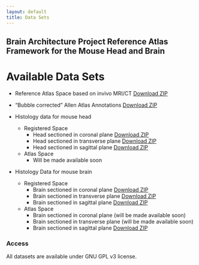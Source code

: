 ```yaml
---
layout: default
title: Data Sets
---
```


## Brain Architecture Project Reference Atlas Framework for the Mouse Head and Brain

# Available Data Sets
- Reference Atlas Space based on invivo MRI/CT [Download ZIP](https://drive.google.com/file/d/1NBouguQ_Vnfjp9NzlHairLvuGNVg0mbg/view?usp=drive_link)
- “Bubble corrected” Allen Atlas Annotations [Download ZIP](https://drive.google.com/drive/folders/1YArTu3-z7f2YZL7zMBzDjSCdYyxOAXfB?usp=drive_link)
- Histology data for mouse head
	- Registered Space
		- Head sectioned in coronal plane [Download ZIP](https://drive.google.com/file/d/1H53NT3cyCbjLjvH8wq3D9TXTm7_0K-wW/view?usp=drive_link)
		- Head sectioned in transverse plane [Download ZIP](https://drive.google.com/file/d/1YDNtV9Kg3PM-IN9Dl0U5tu4jPjT2Nad0/view?usp=drive_link)
		- Head sectioned in sagittal plane [Download ZIP](https://drive.google.com/file/d/1KL20h-xTpeUKEPzPqppcd1_zxA4jl9yQ/view?usp=drive_link)
	- Atlas Space
		- Will be made available soon

- Histology Data for mouse brain
	- Registered Space
		- Brain sectioned in coronal plane [Download ZIP](https://drive.google.com/file/d/1RuGLVzHnP-NBVCL4afSrMYXZjQw6qVuh/view?usp=drive_link)
		- Brain sectioned in transverse plane [Download ZIP](https://drive.google.com/file/d/12m_r_b3zaMX3udBZMgj6CCfIqezwOBhy/view?usp=drive_link)
		- Brain sectioned in sagittal plane [Download ZIP](https://drive.google.com/file/d/1_aQZtkceP9xeGa37wNs2zRtQqUoZlFZp/view?usp=drive_link)
	- Atlas Space
		- Brain sectioned in coronal plane (will be made available soon)
		- Brain sectioned in transverse plane (will be made available soon)
		- Brain sectioned in sagittal plane [Download ZIP](https://drive.google.com/drive/folders/16RpECl6Ty9TFs73cU9msdPM5GUTLqV8A?usp=drive_link)
<!-- ---

# Available Data
Each .zip contains the following data:

## Histology
- Nissl stain (p56+-7, .46 in-plane resolution, 10um between planes)
	- lossless .jp2
	- lossy .jp2
	- downsampled .tif
	- downsampled .png
	- metadata .txt
- Myelin stain (p56+-7, .46 in-plane resolution, 10um between planes)
	- lossless .jp2
	- lossy .jp2
	- downsampled .tif
	- downsampled .png
	- metadata .txt

## Radiology
- Primary Modality (in vivo)
	- T2w in vivo (0.1mm in-plane, 0.5mm thru-plane)
		- Filename (original): t2w.nii.gz (in data/invivo/ folder)
		- Filename (proc): t2w_rpg_n4.nii.gz (in t2w_proc/invivo/ folder)
- Secondary Modalities (in vivo)
	- Diffusion (multishell; 0.1mm in-plane, 0.5mm thru-plane)
		- Filename (original): dwi.nii.gz (in data/invivo/ folder)
		- Filename (proc): dwi_denoised_rpg_eddy.nii.gz (in dwi_proc/invivo/ folder) 
- Derived Modalities (in vivo) [In same space as Diffusion modality above]
	- Diffusion tensor (4D vol, 6 param/voxel: Dxx, Dyy, Dzz, Dxy, Dxz, Dyz)
		- Filename: dki_tensor.nii.gz (in dwi_maps_head/invivo/../../udki/ folder)
	- Principal diffusion direction(4D vol, 3 param/voxel: Dx, Dy, Dz)
		- Filename: dki_pdd.nii.gz (in dwi_maps_head/invivo/../../udki/ folder)
	- Fractional Anisotropy
		- Filename: dki_fa.nii.gz (in dwi_maps_head/invivo/../../udki/ folder)
	- Axial diffusivity 
		- Filename: dki_ad.nii.gz (in dwi_maps_head/invivo/../../udki/ folder)
	- Radial diffusivity 
		- Filename: dki_rd.nii.gz (in dwi_maps_head/invivo/../../udki/ folder)
	- Mean diffusivity 
		- Filename: dki_md.nii.gz (in dwi_maps_head/invivo/../../udki/ folder)
	- Axial kurtosis
		- Filename: dki_ak.nii.gz (in dwi_maps_head/invivo/../../udki/ folder)
	- Radial kurtosis
		- Filename: dki_rk.nii.gz (in dwi_maps_head/invivo/../../udki/ folder)
	- Mean kurtosis
		- Filename: dki_mk.nii.gz (in dwi_maps_head/invivo/../../udki/ folder)
	- Signal 0th order rotational invariants (4D vol, 4 param/voxel: S0 per shell)
		- Filename: smi_S0.nii.gz (in dwi_maps_head/invivo/../../smi/ folder)
	- Signal 2th order rotational invariants (4D vol, 4 param/voxel: S2 per shell)
		- Filename: smi_S2.nii.gz (in dwi_maps_head/invivo/../../smi/ folder)
	- Signal 4th order rotational invariants (4D vol, 4 param/voxel: S4 per shell)
		- Filename: smi_S4.nii.gz (in dwi_maps_head/invivo/../../smi/ folder)
	- Standard Model: Intra-axonal water fraction 
		- Filename: smi_f.nii.gz (in dwi_maps_head/invivo/../../smi/ folder)
	- Standard Model: Intra-axonal diffusivity
		- Filename: smi_D_a.nii.gz (in dwi_maps_head/invivo/../../smi/ folder)
	- Standard Model: Extra-axonal axial diffusivity
		- Filename: smi_D_e_par.nii.gz (in dwi_maps_head/invivo/../../smi/ folder)
	- Standard Model: Extra-axonal radial diffusivity
		- Filename: smi_D_e_perp.nii.gz (in dwi_maps_head/invivo/../../smi/ folder)
	- Standard Model: Free water fraction 
		- Filename: smi_ffw.nii.gz (in dwi_maps_head/invivo/../../smi/ folder)
	- Standard Model: FOD second order rotational invariant
		- Filename: smi_p2.nii.gz (in dwi_maps_head/invivo/../../smi/ folder)
	- Standard Model:  FOD fourth order rotational invariant
		- Filename: smi_p4.nii.gz (in dwi_maps_head/invivo/../../smi/ folder)
- Primary Modality (ex vivo)
	- T2w ex vivo (0.1mm in-plane, 0.5mm thru-plane)
		- Filename (original): t2w.nii.gz (in data/exvivo/ folder)
		- Filename (proc): t2w_rpg_n4.nii.gz (in t2w_proc/exvivo/ folder)
- Secondary Modalities (ex vivo)
	- Diffusion (multishell; 0.1mm in-plane, 0.5mm thru-plane)
		- Filename (original): dwi.nii.gz (in data/exvivo/ folder)
		- Filename (proc): dwi_denoised_rpg_eddy.nii.gz (in dwi_proc/exvivo/ folder) 
- Derived Modalities (ex vivo) [In same space as Diffusion modality above]
	- Diffusion tensor (4D vol, 6 param/voxel: Dxx, Dyy, Dzz, Dxy, Dxz, Dyz)
		- Filename: dki_tensor.nii.gz (in dwi_maps_head/exvivo/../../udki/ folder)
	- Principal diffusion direction(4D vol, 3 param/voxel: Dx, Dy, Dz)
		- Filename: dki_pdd.nii.gz (in dwi_maps_head/exvivo/../../udki/ folder)
	- Fractional Anisotropy
		- Filename: dki_fa.nii.gz (in dwi_maps_head/exvivo/../../udki/ folder)
	-Axial diffusivity 
		- Filename: dki_ad.nii.gz (in dwi_maps_head/exvivo/../../udki/ folder)
	- Radial diffusivity 
		- Filename: dki_rd.nii.gz (in dwi_maps_head/exvivo/../../udki/ folder)
	- Mean diffusivity 
		- Filename: dki_md.nii.gz (in dwi_maps_head/exvivo/../../udki/ folder)
	- Axial kurtosis
		- Filename: dki_ak.nii.gz (in dwi_maps_head/exvivo/../../udki/ folder)
	- Radial kurtosis
		- Filename: dki_rk.nii.gz (in dwi_maps_head/exvivo/../../udki/ folder)
	- Mean kurtosis
		- Filename: dki_mk.nii.gz (in dwi_maps_head/exvivo/../../udki/ folder)
	- Signal 0th order rotational invariants (4D vol, 4 param/voxel: S0 per shell)
		- Filename: smi_S0.nii.gz (in dwi_maps_head/exvivo/../../smi/ folder)
	- Signal 2th order rotational invariants (4D vol, 4 param/voxel: S2 per shell)
		- Filename: smi_S2.nii.gz (in dwi_maps_head/exvivo/../../smi/ folder)
	- Signal 4th order rotational invariants (4D vol, 4 param/voxel: S4 per shell)
		- Filename: smi_S4.nii.gz (in dwi_maps_head/exvivo/../../smi/ folder)
	- Standard Model: Intra-axonal water fraction 
		- Filename: smi_f.nii.gz (in dwi_maps_head/exvivo/../../smi/ folder)
	- Standard Model: Intra-axonal diffusivity
		- Filename: smi_D_a.nii.gz (in dwi_maps_head/exvivo/../../smi/ folder)
	- Standard Model: Extra-axonal axial diffusivity
		- Filename: smi_D_e_par.nii.gz (in dwi_maps_head/exvivo/../../smi/ folder)
	- Standard Model: Extra-axonal radial diffusivity
		- Filename: smi_D_e_perp.nii.gz (in dwi_maps_head/exvivo/../../smi/ folder)
	- Standard Model: Still water fraction (DOT)
		- Filename: smi_ffw.nii.gz (in dwi_maps_head/exvivo/../../smi/ folder)
	- Standard Model: FOD second order rotational invariant
		- Filename: smi_p2.nii.gz (in dwi_maps_head/exvivo/../../smi/ folder)
	- Standard Model:  FOD fourth order rotational invariant
		- Filename: smi_p4.nii.gz (in dwi_maps_head/exvivo/../../smi/ folder)
- CT (50um resolution)

## Analytic Results
- Averaged T2w in vivo volume as reference space
- 20um^3 isotrpic co-registered Nissl Volume
- 20um^3 isotrpic co-registered Myelin Volume
- 20um^3 isotropic T2w in-vivo MRI, resampled
- 20um^3 isotropic T2w ex-vivo MRI, resampled
- Slice MR & CT volumes mapped to reference space
	- virtual sections matched with alternate N/MY histology
- Superimposed atlas region boundaries

--- -->

### Access
All datasets are available under GNU GPL v3 license.

<!-- [Browse Datasets](#) | [Download Instructions](#) | [Usage Guidelines](#) -->